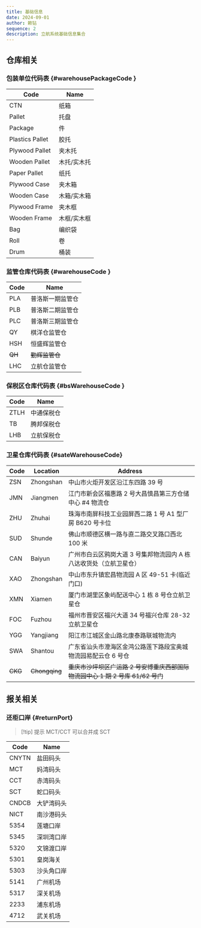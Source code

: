 ```yaml
---
title: 基础信息
date: 2024-09-01
author: 赖钻
sequence: 2
description: 立航系统基础信息集合
---
```


## 仓库相关

### 包装单位代码表 {#warehousePackageCode }

| **Code**        | **Name**    |
| --------------- | ----------- |
| CTN             | 纸箱        |
| Pallet          | 托盘        |
| Package         | 件          |
| Plastics Pallet | 胶托        |
| Plywood Pallet  | 夹木托      |
| Wooden Pallet   | 木托/实木托 |
| Paper Pallet    | 纸托        |
| Plywood Case    | 夹木箱      |
| Wooden Case     | 木箱/实木箱 |
| Plywood Frame   | 夹木框      |
| Wooden Frame    | 木框/实木框 |
| Bag             | 编织袋      |
| Roll            | 卷          |
| Drum            | 桶装        |

### 监管仓库代码表 {#warehouseCode }

| **Code** | **Name**         |
| -------- | ---------------- |
| PLA      | 普洛斯一期监管仓 |
| PLB      | 普洛斯二期监管仓 |
| PLC      | 普洛斯三期监管仓 |
| QY       | 棋洋仓监管仓     |
| HSH      | 恒盛辉监管仓     |
| ~~QH~~   | ~~勤辉监管仓~~   |
| LHC      | 立航仓监管仓     |

### 保税区仓库代码表 {#bsWarehouseCode }

| **Code** | **Name**   |
| -------- | ---------- |
| ZTLH     | 中通保税仓 |
| TB       | 腾邦保税仓 |
| LHB      | 立航保税仓 |

### 卫星仓库代码表 {#sateWarehouseCode}

| **Code** | **Location**  | **Address**                                                                    |
| -------- | ------------- | ------------------------------------------------------------------------------ |
| ZSN      | Zhongshan     | 中山市火炬开发区沿江东四路 39 号                                               |
| JMN      | Jiangmen      | 江门市新会区福惠路 2 号大昌慎昌第三方仓储中心 #4 物流仓                        |
| ZHU      | Zhuhai        | 珠海市南屏科技工业园屏西二路 1 号 A1 型厂房 B620 号卡位                        |
| SUD      | Shunde        | 佛山市顺德区横一路与直二路交叉路口西北 100 米                                  |
| CAN      | Baiyun        | 广州市白云区鸦岗大道 3 号集邦物流园内 A 栋八达收货处（立航卫星仓）             |
| XAO      | Zhongshan     | 中山市东升镇宏昌物流园 A 区 49-51 卡(临近门口)                                 |
| XMN      | Xiamen        | 厦门市湖里区象屿配送中心 1 栋 8 号仓立航卫星仓                                 |
| FOC      | Fuzhou        | 福州市晋安区福兴大道 34 号福兴仓库 28-32 立航卫星仓                            |
| YGG      | Yangjiang     | 阳江市江城区金山路北康泰路联城物流内                                           |
| SWA      | Shantou       | 广东省汕头市澄海区金鸿公路莲下路段宝奥城物流园易配云仓 6 号仓                  |
| ~~CKG~~  | ~~Chongqing~~ | ~~重庆市沙坪坝区广运路 2 号安博重庆西部国际物流园中心 1 期 2 号库 61/62 号门~~ |

## 报关相关

### 还柜口岸 {#returnPort}

> [!tip] 提示
> MCT/CCT 可以合并成 SCT

| **Code** | **Name**   |
| -------- | ---------- |
| CNYTN    | 盐田码头   |
| MCT      | 妈湾码头   |
| CCT      | 赤湾码头   |
| SCT      | 蛇口码头   |
| CNDCB    | 大铲湾码头 |
| NICT     | 南沙港码头 |
| 5354     | 莲塘口岸   |
| 5345     | 深圳湾口岸 |
| 5320     | 文锦渡口岸 |
| 5301     | 皇岗海关   |
| 5303     | 沙头角口岸 |
| 5141     | 广州机场   |
| 5317     | 深关机场   |
| 2233     | 浦东机场   |
| 4712     | 武关机场   |
